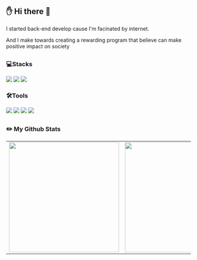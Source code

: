 ## ✋ Hi there 👋
<p>I started back-end develop cause I'm facinated by internet.</p>
<p>And I make towards creating a rewarding program that believe can make positive impact on society</p>

##
### 💻Stacks
<img src="https://img.shields.io/badge/Java-007396?style=flat-square&logoColor=white"/> <img src="https://img.shields.io/badge/c++-00599C?style=flat-square&logo=cplusplus&logoColor=white"/> <img src="https://img.shields.io/badge/JavaScript-F7DF1E?style=flat-square&logo=JavaScript&logoColor=black"/> 

### 🛠Tools
<img src="https://img.shields.io/badge/IntelliJ-000000?style=flat-square&logo=intellijidea&logoColor=white"/> <img src="https://img.shields.io/badge/Eclipse-2C2255?style=flat-square&logo=eclipseide&logoColor=white"/> <img src="https://img.shields.io/badge/VsCode-007ACC?style=flat-square&logo=visualstudiocode&logoColor=white"/> <img src="https://img.shields.io/badge/Sourcetree-0052CC?style=flat-square&logo=sourcetree&logoColor=white"/> 

##
### :pencil2: My Github Stats
<table>
  <tr>
    <td>
      <img src="https://github-readme-stats.vercel.app/api?username=hyeongsi&theme=vue&show_icons=true"  width="300"/>
    </td>
    <td>
       <img src="http://mazassumnida.wtf/api/v2/generate_badge?boj=parksh363" width="300"/>
    </td>
  </tr>
</table>

